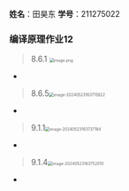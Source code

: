 **姓名**：田昊东 **学号**：211275022

### 编译原理作业12
>8.6.1 <img src="https://thdlrt.oss-cn-beijing.aliyuncs.com/20240523163645.png" alt="image.png" style="zoom:50%;" />

- 

> 8.6.5<img src="https://thdlrt.oss-cn-beijing.aliyuncs.com/image-20240523163715822.png" alt="image-20240523163715822" style="zoom:50%;" />

- 

> 9.1.1<img src="https://thdlrt.oss-cn-beijing.aliyuncs.com/image-20240523163737184.png" alt="image-20240523163737184" style="zoom:50%;" />

- 

> 9.1.4<img src="https://thdlrt.oss-cn-beijing.aliyuncs.com/image-20240523163752010.png" alt="image-20240523163752010" style="zoom:50%;" />

- 
